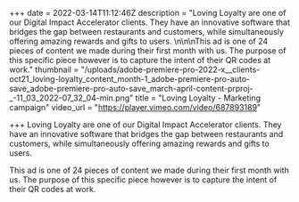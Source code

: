 +++
date = 2022-03-14T11:12:46Z
description = "Loving Loyalty are one of our Digital Impact Accelerator clients. They have an innovative software that bridges the gap between restaurants and customers, while simultaneously offering amazing rewards and gifts to users. \n\n\nThis ad is one of 24 pieces of content we made during their first month with us. The purpose of this specific piece however is to capture the intent of their QR codes at work."
thumbnail = "/uploads/adobe-premiere-pro-2022-x__clients-oct21_loving-loyalty_content_month-1_adobe-premiere-pro-auto-save_adobe-premiere-pro-auto-save_march-april-content-prproj-_-11_03_2022-07_32_04-min.png"
title = "Loving Loyalty - Marketing campaign"
video_url = "https://player.vimeo.com/video/687893189"

+++
Loving Loyalty are one of our Digital Impact Accelerator clients. They have an innovative software that bridges the gap between restaurants and customers, while simultaneously offering amazing rewards and gifts to users.

This ad is one of 24 pieces of content we made during their first month with us. The purpose of this specific piece however is to capture the intent of their QR codes at work.